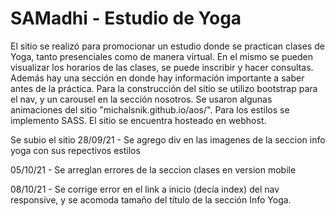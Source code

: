 # SAMadhi - Estudio de Yoga
El sitio se realizó para promocionar un estudio donde se practican clases de Yoga, tanto presenciales como de manera virtual. En el mismo se pueden visualizar los horarios de las clases, se puede inscribir y hacer consultas. Además hay una sección en donde hay información importante a saber antes de la práctica.
Para la construcción del sitio se utilizo bootstrap para el nav, y un carousel en la sección nosotros. Se usaron algunas animaciones del sitio "michalsnik.github.io/aos/". Para los estilos se implemento SASS. El sitio se encuentra hosteado en webhost.

Se subio el sitio
28/09/21 - Se agrego div en las imagenes de la seccion info yoga con sus repectivos estilos

05/10/21 - Se arreglan errores de la seccion clases en version mobile

08/10/21 - Se corrige error en el link a inicio (decía index) del nav responsive, y se acomoda tamaño del título de la sección Info Yoga.
